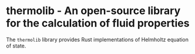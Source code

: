 # thermolib - An open-source library for the calculation of fluid properties

The `thermolib` library provides Rust implementations of Helmholtz equation of state.
